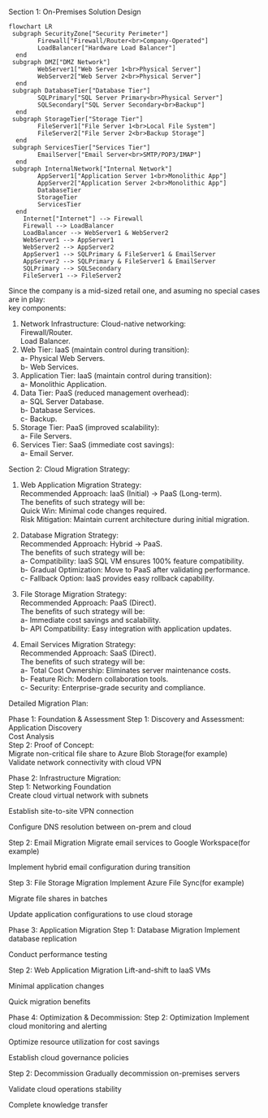 Section 1: On-Premises Solution Design


```mermaid
flowchart LR
 subgraph SecurityZone["Security Perimeter"]
        Firewall["Firewall/Router<br>Company-Operated"]
        LoadBalancer["Hardware Load Balancer"]
  end
 subgraph DMZ["DMZ Network"]
        WebServer1["Web Server 1<br>Physical Server"]
        WebServer2["Web Server 2<br>Physical Server"]
  end
 subgraph DatabaseTier["Database Tier"]
        SQLPrimary["SQL Server Primary<br>Physical Server"]
        SQLSecondary["SQL Server Secondary<br>Backup"]
  end
 subgraph StorageTier["Storage Tier"]
        FileServer1["File Server 1<br>Local File System"]
        FileServer2["File Server 2<br>Backup Storage"]
  end
 subgraph ServicesTier["Services Tier"]
        EmailServer["Email Server<br>SMTP/POP3/IMAP"]
  end
 subgraph InternalNetwork["Internal Network"]
        AppServer1["Application Server 1<br>Monolithic App"]
        AppServer2["Application Server 2<br>Monolithic App"]
        DatabaseTier
        StorageTier
        ServicesTier
  end
    Internet["Internet"] --> Firewall
    Firewall --> LoadBalancer
    LoadBalancer --> WebServer1 & WebServer2
    WebServer1 --> AppServer1
    WebServer2 --> AppServer2
    AppServer1 --> SQLPrimary & FileServer1 & EmailServer
    AppServer2 --> SQLPrimary & FileServer1 & EmailServer
    SQLPrimary --> SQLSecondary
    FileServer1 --> FileServer2

```
Since the company is a mid-sized retail one, and asuming no special cases are in play: <br>
key components: <br>
1. Network Infrastructure: Cloud-native networking: <br>
   Firewall/Router. <br>
   Load Balancer.  <br>
2. Web Tier: IaaS (maintain control during transition): <br>
a-   Physical Web Servers. <br>
b-   Web Services. <br>
3. Application Tier: IaaS (maintain control during transition): <br>
a-   Monolithic Application. <br>
4. Data Tier: PaaS (reduced management overhead): <br>
a-   SQL Server Database. <br>
b-   Database Services. <br>
c-   Backup. <br>
5. Storage Tier: PaaS (improved scalability): <br>
a-    File Servers. <br>
6. Services Tier: SaaS (immediate cost savings): <br>
a-    Email Server. <br>

    

Section 2: Cloud Migration Strategy: <br>

1. Web Application Migration Strategy: <br>
Recommended Approach: IaaS (Initial) → PaaS (Long-term). <br>
The benefits of such strategy will be: <br>
Quick Win: Minimal code changes required. <br>
Risk Mitigation: Maintain current architecture during initial migration. <br>

2. Database Migration Strategy: <br>
Recommended Approach: Hybrid → PaaS. <br>
The benefits of such strategy will be: <br>
a- Compatibility: IaaS SQL VM ensures 100% feature compatibility. <br>
b- Gradual Optimization: Move to PaaS after validating performance. <br>
c- Fallback Option: IaaS provides easy rollback capability. <br>

3. File Storage Migration Strategy: <br>
Recommended Approach: PaaS (Direct). <br>
The benefits of such strategy will be: <br>
a- Immediate cost savings and scalability. <br>
b- API Compatibility: Easy integration with application updates. <br>

4. Email Services Migration Strategy: <br>
Recommended Approach: SaaS (Direct). <br>
The benefits of such strategy will be: <br>
a- Total Cost Ownership: Eliminates server maintenance costs. <br>
b- Feature Rich: Modern collaboration tools. <br>
c- Security: Enterprise-grade security and compliance. <br>

Detailed Migration Plan:   

Phase 1: Foundation & Assessment
Step 1: Discovery and Assessment:  
Application Discovery  
Cost Analysis  
Step 2: Proof of Concept:  
Migrate non-critical file share to Azure Blob Storage(for example)  
Validate network connectivity with cloud VPN   

Phase 2: Infrastructure Migration:  
Step 1: Networking Foundation  
Create cloud virtual network with subnets  

Establish site-to-site VPN connection  

Configure DNS resolution between on-prem and cloud  

Step 2: Email Migration 
Migrate email services to Google Workspace(for example)

Implement hybrid email configuration during transition


Step 3: File Storage Migration 
Implement Azure File Sync(for example)

Migrate file shares in batches  

Update application configurations to use cloud storage

Phase 3: Application Migration 
Step 1: Database Migration 
Implement database replication

Conduct performance testing

Step 2: Web Application Migration
Lift-and-shift to IaaS VMs

Minimal application changes

Quick migration benefits

Phase 4: Optimization & Decommission:
Step 2: Optimization
Implement cloud monitoring and alerting

Optimize resource utilization for cost savings

Establish cloud governance policies

Step 2: Decommission
Gradually decommission on-premises servers

Validate cloud operations stability

Complete knowledge transfer

